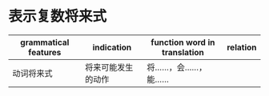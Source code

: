 # 表示复数将来式

|grammatical features|indication|function word in translation|relation|
|-|-|-|-|
|动词将来式|将来可能发生的动作|将……，会……，能……|

